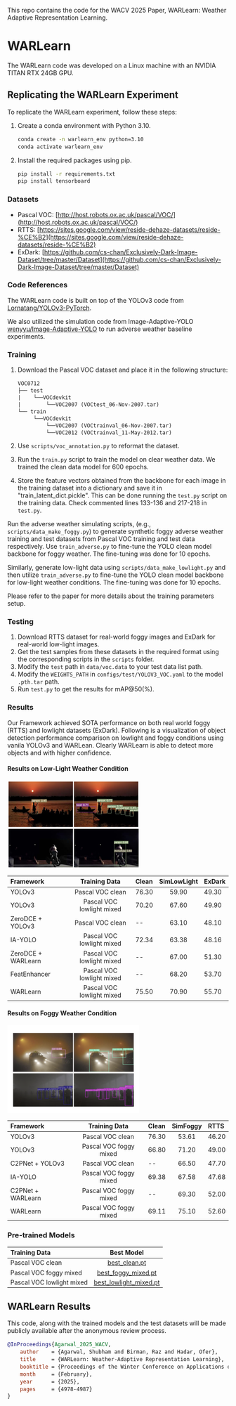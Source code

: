 This repo contains the code for the WACV 2025 Paper, WARLearn: Weather Adaptive Representation Learning.


# WARLearn

The WARLearn code was developed on a Linux machine with an NVIDIA TITAN RTX 24GB GPU.

## Replicating the WARLearn Experiment

To replicate the WARLearn experiment, follow these steps:

1. Create a conda environment with Python 3.10.
   
    ```bash
    conda create -n warlearn_env python=3.10
    conda activate warlearn_env
    ```

2. Install the required packages using pip.

    ```bash
    pip install -r requirements.txt
    pip install tensorboard
    ```

### Datasets

- Pascal VOC: [http://host.robots.ox.ac.uk/pascal/VOC/](http://host.robots.ox.ac.uk/pascal/VOC/)
- RTTS: [https://sites.google.com/view/reside-dehaze-datasets/reside-%CE%B2](https://sites.google.com/view/reside-dehaze-datasets/reside-%CE%B2)
- ExDark: [https://github.com/cs-chan/Exclusively-Dark-Image-Dataset/tree/master/Dataset](https://github.com/cs-chan/Exclusively-Dark-Image-Dataset/tree/master/Dataset)

### Code References

The WARLearn code is built on top of the YOLOv3 code from [Lornatang/YOLOv3-PyTorch](https://github.com/Lornatang/YOLOv3-PyTorch).

We also utilized the simulation code from Image-Adaptive-YOLO [wenyyu/Image-Adaptive-YOLO](https://github.com/wenyyu/Image-Adaptive-YOLO) to run adverse weather baseline experiments.

### Training

1. Download the Pascal VOC dataset and place it in the following structure:

    ```plaintext
    VOC0712
    ├── test
    |    └──VOCdevkit
    |        └──VOC2007 (VOCtest_06-Nov-2007.tar)
    └── train
         └──VOCdevkit
             └──VOC2007 (VOCtrainval_06-Nov-2007.tar)
             └──VOC2012 (VOCtrainval_11-May-2012.tar)
    ```

2. Use `scripts/voc_annotation.py` to reformat the dataset.
3. Run the `train.py` script to train the model on clear weather data. We trained the clean data model for 600 epochs.
4. Store the feature vectors obtained from the backbone for each image in the training dataset into a dictionary and save it in "train_latent_dict.pickle". This can be done running the `test.py` script on the training data. Check commented lines 133-136 and 217-218 in `test.py`.

Run the adverse weather simulating scripts, (e.g., `scripts/data_make_foggy.py`) to generate synthetic foggy adverse weather training and test datasets from Pascal VOC training and test data respectively. Use `train_adverse.py` to fine-tune the YOLO clean model backbone for foggy weather. The fine-tuning was done for 10 epochs.

Similarly, generate low-light data using `scripts/data_make_lowlight.py` and then utilize `train_adverse.py` to fine-tune the YOLO clean model backbone for low-light weather conditions. The fine-tuning was done for 10 epochs.

Please refer to the paper for more details about the training parameters setup.

### Testing

1. Download RTTS dataset for real-world foggy images and ExDark for real-world low-light images.
2. Get the test samples from these datasets in the required format using the corresponding scripts in the `scripts` folder.
3. Modify the `test` path in `data/voc.data` to your test data list path.
4. Modify the `WEIGHTS_PATH` in `configs/test/YOLOV3_VOC.yaml` to the model `.pth.tar` path.
5. Run `test.py` to get the results for mAP@50(%).

### Results

Our Framework achieved SOTA performance on both real world foggy (RTTS) and lowlight datasets (ExDark).
Following is a visualization of object detection performance comparison on lowlight and foggy conditions using vanila YOLOv3 and WARLean. Clearly WARLearn is able to detect more objects and with higher confidence.

#### Results on Low-Light Weather Condition

<img src="results/lowlight.png" alt="Object Detection in LowLight" width="300" height="200">

| Framework | Training Data | Clean | SimLowLight | ExDark |
| :------------ |:---------------:| :------------ |:---------------:| :------------ |
| YOLOv3 | Pascal VOC clean | 76.30 | 59.90 | 49.30 |
| YOLOv3 | Pascal VOC lowlight mixed | 70.20 | 67.60 | 49.90 |
| ZeroDCE + YOLOv3 | Pascal VOC clean | -- | 63.10 | 48.10 |
| IA-YOLO | Pascal VOC lowlight mixed | 72.34 | 63.38 | 48.16 |
| ZeroDCE + WARLearn | Pascal VOC lowlight mixed | -- | 67.00 | 51.30 |
| FeatEnhancer | Pascal VOC lowlight mixed | -- | 68.20 | 53.70 |
| WARLearn | Pascal VOC lowlight mixed | 75.50 | 70.90 | 55.70 |

#### Results on Foggy Weather Condition

<img src="results/foggy.png" alt="Object Detection in Fog" width="300" height="200">

| Framework | Training Data | Clean | SimFoggy | RTTS |
| :------------ |:---------------:| :------------ |:---------------:| :------------ |
| YOLOv3 | Pascal VOC clean | 76.30 | 53.61 | 46.20 |
| YOLOv3 | Pascal VOC foggy mixed | 66.80 | 71.20 | 49.00 |
| C2PNet + YOLOv3 | Pascal VOC clean | -- | 66.50 | 47.70 |
| IA-YOLO | Pascal VOC foggy mixed | 69.38 | 67.58 | 47.68 |
| C2PNet + WARLearn | Pascal VOC foggy mixed | -- | 69.30 | 52.00 |
| WARLearn | Pascal VOC foggy mixed | 69.11 | 75.10| 52.60 |

### Pre-trained Models
| Training Data | Best Model |
| :------------ |:---------------:|
| Pascal VOC clean | [best_clean.pt](https://drive.google.com/file/d/1elz_4GNgVmNTcLH6ZPnBLP2m4ccfpOxk/view?usp=drive_link)   |
| Pascal VOC foggy mixed | [best_foggy_mixed.pt](https://drive.google.com/file/d/1RrpH5DGIoEbPYN2N1lGm6m8yICIWK7nS/view?usp=drive_link)|
| Pascal VOC lowlight mixed | [best_lowlight_mixed.pt](https://drive.google.com/file/d/19WcchNZixlmeTdtisSE61HvhAkSxUjjq/view?usp=drive_link)    |

## WARLearn Results

This code, along with the trained models and the test datasets will be made publicly available after the anonymous review process.

```bibtex
@InProceedings{Agarwal_2025_WACV,
    author    = {Agarwal, Shubham and Birman, Raz and Hadar, Ofer},
    title     = {WARLearn: Weather-Adaptive Representation Learning},
    booktitle = {Proceedings of the Winter Conference on Applications of Computer Vision (WACV)},
    month     = {February},
    year      = {2025},
    pages     = {4978-4987}
}
```
